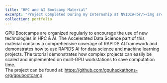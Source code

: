 ```yaml
---
title: "HPC and AI Bootcamp Material"
excerpt: "Project Completed During my Internship at NVIDIA<br/><img src='/images/proj4.png'>"
collection: portfolio
---
```


GPU Bootcamps are organized regularly to encourage the use of new technologies in  HPC & AI. The Accelerated Data Science part of this material contains a comprehensive coverage of RAPIDS AI framework and demonstrates how to use RAPIDS AI for data science and machine learning projects. The tutorial demonstrates how complex projects can easily be scaled and implemented on mulit-GPU workstations to save computation time.
<BR>
The project can be found at: https://github.com/gpuhackathons-org/gpubootcamp
